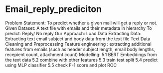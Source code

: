 # Email_reply_prediciton
Problem Statement: To predict whether a given mail will get a reply or not. Given Dataset: A text file with emails and their metadata in hierarchy To predict: Reply/ No reply Our Approach: Load Data Extracting Data: Extracting text email subject and body data from the text file Text Data Cleaning and Preprocessing Feature engineering : extracting additional features from emails (such as header subject length, email body lengths, recepient count, attachment count) Modelling:        5.1 BERT Embeddings from the text data        5.2 combine with other features        5.3 train test split        5.4 predict using MLP classifier             5.5 check F-1 score and plot ROC
